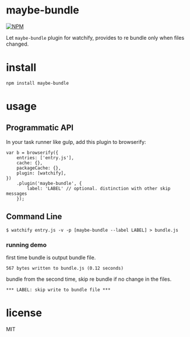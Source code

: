 maybe-bundle
================

[![NPM](https://nodei.co/npm/maybe-bundle.png)](https://nodei.co/npm/maybe-bundle/)

Let `maybe-bundle` plugin for watchify, provides to re bundle only when files changed.

# install

```
npm install maybe-bundle
```

# usage
## Programmatic API

In your task runner like gulp, add this plugin to browserify:

```
var b = browserify({
	entries: ['entry.js'],
	cache: {},
	packageCache: {},
	plugin: [watchify],
})
	.plugin('maybe-bundle', {
		label: 'LABEL' // optional. distinction with other skip messages
	});
```

## Command Line

```shell
$ watchify entry.js -v -p [maybe-bundle --label LABEL] > bundle.js
```

### running demo

first time bundle is output bundle file.

```shell
567 bytes written to bundle.js (0.12 seconds)
```

bundle from the second time, skip re bundle if no change in the files.

```shell
*** LABEL: skip write to bundle file ***
```

# license

MIT
